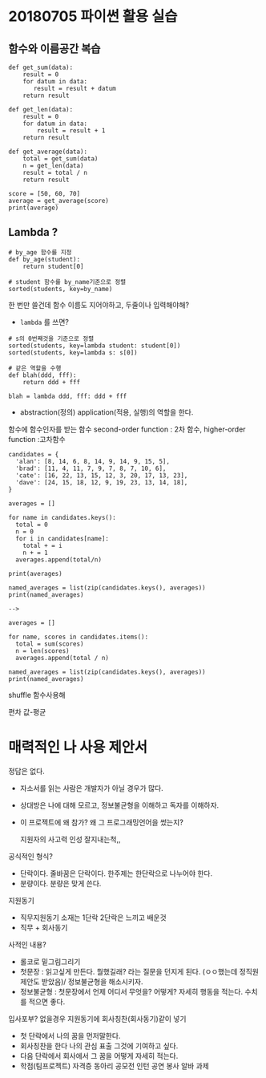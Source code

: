 # 20180705 파이썬 활용 실습

## 함수와 이름공간 복습

```
def get_sum(data):
    result = 0
    for datum in data:
       result = result + datum
    return result
   
def get_len(data):
    result = 0
    for datum in data:
        result = result + 1
    return result

def get_average(data):
    total = get_sum(data)
    n = get_len(data)
    result = total / n
    return result
    
score = [50, 60, 70]
average = get_average(score)
print(average)
```



## Lambda ?

```
# by_age 함수를 지정
def by_age(student):
    return student[0]
    
# student 함수를 by_name기준으로 정렬    
sorted(students, key=by_name)
```

한 번만 쓸건데 함수 이름도 지어야하고, 두줄이나 입력해야해?

- `lambda` 를 쓰면?

```
# s의 0번째것을 기준으로 정렬
sorted(students, key=lambda student: student[0])
sorted(students, key=lambda s: s[0])
```

```
# 같은 역할을 수행
def blah(ddd, fff):
    return ddd + fff
    
blah = lambda ddd, fff: ddd + fff
```

- abstraction(정의)  application(적용, 실행)의 역할을 한다.

함수에 함수인자를 받는 함수 second-order function : 2차 함수, higher-order function :고차함수

```
candidates = {
  'alan': [8, 14, 6, 8, 14, 9, 14, 9, 15, 5],
  'brad': [11, 4, 11, 7, 9, 7, 8, 7, 10, 6],
  'cate': [16, 22, 13, 15, 12, 3, 20, 17, 13, 23],
  'dave': [24, 15, 18, 12, 9, 19, 23, 13, 14, 18],
}

averages = []

for name in candidates.keys():
  total = 0
  n = 0
  for i in candidates[name]:
    total + = i
    n + = 1
  averages.append(total/n)

print(averages)

named_averages = list(zip(candidates.keys(), averages))
print(named_averages)

-->

averages = []

for name, scores in candidates.items():
  total = sum(scores)
  n = len(scores)
  averages.append(total / n)

named_averages = list(zip(candidates.keys(), averages))
print(named_averages)

```

shuffle 함수사용해 

편차 값-평균 



# 매력적인 나 사용 제안서

정답은 없다.

- 자소서를 읽는 사람은 개발자가 아닐 경우가 많다.

- 상대방은 나에 대해 모르고, 정보불균형을 이해하고 독자를 이해하자.

- 이 프로젝트에 왜 참가? 왜 그 프로그래밍언어을 썼는지?

  지원자의 사고력 인성 잘지내는척,,

  

공식적인 형식?

- 단락이다. 줄바꿈은 단락이다.  한주제는 한단락으로 나누어야 한다.
- 분량이다.  분량은 맞게 쓴다. 



지원동기

- 직무지원동기 소재는 1단락 2단락은 느끼고 배운것
- 직무 + 회사동기 



사적인 내용?

- 롤코로 밑그림그리기
- 첫문장 : 읽고싶게 만든다. 뭘했길래? 라는 질문을 던지게 된다. (ㅇㅇ했는데 정직원제안도 받았음)/ 정보불균형을 해소시키자.
- 정보불균형 : 첫문장에서 언제 어디서 무엇을? 어떻게? 자세히 행동을 적는다. 수치를 적으면 좋다.  



입사포부? 없을경우 지원동기에 회사칭찬(회사동기)같이 넣기

- 첫 단락에서 나의 꿈을 먼저말한다. 
- 회사칭찬을 한다 나의 관심 표출 그것에 기여하고 싶다.
- 다음 단락에서 회사에서 그 꿈을 어떻게 자세히 적는다.
- 학점(팀프로젝트) 자격증 동아리 공모전 인턴 공연 봉사 알바 과제
